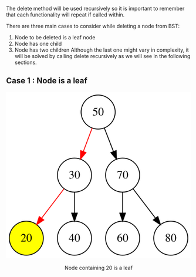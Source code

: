 The delete method will be used recursively so it is important to remember that each functionality will repeat if called within.

There are three main cases to consider while deleting a node from BST:
1. Node to be deleted is a leaf node
2. Node has one child
3. Node has two children
Although the last one might vary in complexity, it will be solved by calling delete recursively as we will see in the following sections.

## Case 1 : Node is a leaf

![bst-delete-leaf|center](../assets/graphviz(1).svg)
<div style="text-align: center">
Node containing 20 is a leaf
</div>
